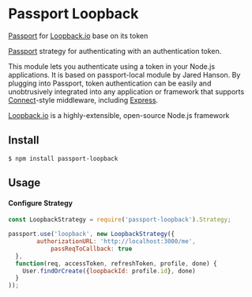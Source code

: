 # Passport Loopback
[Passport](https://github.com/jaredhanson/passport) for [Loopback.io](https://loopback.io/) base on its token

[Passport](http://passportjs.org/) strategy for authenticating with an authentication token.

This module lets you authenticate using a token in your Node.js
applications. It is based on passport-local module by Jared Hanson.
By plugging into Passport, token authentication can be easily and
unobtrusively integrated into any application or framework that supports
[Connect](http://www.senchalabs.org/connect/)-style middleware, including
[Express](http://expressjs.com/).

[Loopback.io](https://loopback.io/) is a highly-extensible, open-source Node.js framework


## Install 

```
$ npm install passport-loopback
```

## Usage

#### Configure Strategy

```js
const LoopbackStrategy = require('passport-loopback').Strategy;

passport.use('loopback', new LoopbackStrategy({
    	authorizationURL: 'http://localhost:3000/me',
			passReqToCallback: true
  },
  function(req, accessToken, refreshToken, profile, done) {
    User.findOrCreate({loopbackId: profile.id}, done)
  }
));
```